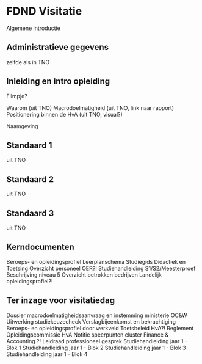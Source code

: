 # FDND Visitatie
Algemene introductie

## Administratieve gegevens
zelfde als in TNO

## Inleiding en intro opleiding
Filmpje? 

Waarom (uit TNO)
Macrodoelmatigheid (uit TNO, link naar rapport)
Positionering binnen de HvA (uit TNO, visual?)

Naamgeving

## Standaard 1
uit TNO

## Standaard 2
uit TNO

## Standaard 3
uit TNO

## Kerndocumenten
Beroeps- en opleidingsprofiel
Leerplanschema
Studiegids
Didactiek en Toetsing
Overzicht personeel
OER?!
Studiehandleiding S1/S2/Meesterproef
Beschrijving niveau 5
Overzicht betrokken bedrijven
Landelijk opleidingsprofiel?!

## Ter inzage voor visitatiedag
Dossier macrodoelmatigheidsaanvraag en instemming ministerie OC&W
Uitwerking studiekeuzecheck
Verslagbijeenkomst en bekrachtiging Beroeps- en opleidingsprofiel door werkveld
Toetsbeleid HvA?!
Reglement Opleidingscommissie HvA
Notitie speerpunten cluster Finance & Accounting ?!
Leidraad professioneel gesprek
Studiehandleiding jaar 1 - Blok 1
Studiehandleiding jaar 1 - Blok 2
Studiehandleiding jaar 1 - Blok 3
Studiehandleiding jaar 1 - Blok 4
